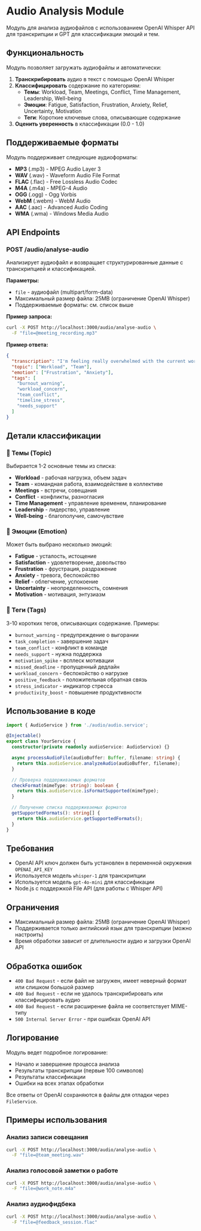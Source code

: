 # Audio Analysis Module

Модуль для анализа аудиофайлов с использованием OpenAI Whisper API для транскрипции и GPT для классификации эмоций и тем.

## Функциональность

Модуль позволяет загружать аудиофайлы и автоматически:

1. **Транскрибировать** аудио в текст с помощью OpenAI Whisper
2. **Классифицировать** содержание по категориям:
   - **Темы**: Workload, Team, Meetings, Conflict, Time Management, Leadership, Well-being
   - **Эмоции**: Fatigue, Satisfaction, Frustration, Anxiety, Relief, Uncertainty, Motivation
   - **Теги**: Короткие ключевые слова, описывающие содержание
3. **Оценить уверенность** в классификации (0.0 - 1.0)

## Поддерживаемые форматы

Модуль поддерживает следующие аудиоформаты:

- **MP3** (.mp3) - MPEG Audio Layer 3
- **WAV** (.wav) - Waveform Audio File Format
- **FLAC** (.flac) - Free Lossless Audio Codec
- **M4A** (.m4a) - MPEG-4 Audio
- **OGG** (.ogg) - Ogg Vorbis
- **WebM** (.webm) - WebM Audio
- **AAC** (.aac) - Advanced Audio Coding
- **WMA** (.wma) - Windows Media Audio

## API Endpoints

### POST /audio/analyse-audio

Анализирует аудиофайл и возвращает структурированные данные с транскрипцией и классификацией.

**Параметры:**

- `file` - аудиофайл (multipart/form-data)
- Максимальный размер файла: 25MB (ограничение OpenAI Whisper)
- Поддерживаемые форматы: см. список выше

**Пример запроса:**

```bash
curl -X POST http://localhost:3000/audio/analyse-audio \
  -F "file=@meeting_recording.mp3"
```

**Пример ответа:**

```json
{
  "transcription": "I'm feeling really overwhelmed with the current workload. The team meeting yesterday didn't go well and there's a lot of conflict about the project timeline.",
  "topic": ["Workload", "Team"],
  "emotion": ["Frustration", "Anxiety"],
  "tags": [
    "burnout_warning",
    "workload_concern",
    "team_conflict",
    "timeline_stress",
    "needs_support"
  ]
}
```

## Детали классификации

### 🔹 Темы (Topic)

Выбирается 1-2 основные темы из списка:

- **Workload** - рабочая нагрузка, объем задач
- **Team** - командная работа, взаимодействие в коллективе
- **Meetings** - встречи, совещания
- **Conflict** - конфликты, разногласия
- **Time Management** - управление временем, планирование
- **Leadership** - лидерство, управление
- **Well-being** - благополучие, самочувствие

### 🔹 Эмоции (Emotion)

Может быть выбрано несколько эмоций:

- **Fatigue** - усталость, истощение
- **Satisfaction** - удовлетворение, довольство
- **Frustration** - фрустрация, раздражение
- **Anxiety** - тревога, беспокойство
- **Relief** - облегчение, успокоение
- **Uncertainty** - неопределенность, сомнения
- **Motivation** - мотивация, энтузиазм

### 🔹 Теги (Tags)

3-10 коротких тегов, описывающих содержание. Примеры:

- `burnout_warning` - предупреждение о выгорании
- `task_completion` - завершение задач
- `team_conflict` - конфликт в команде
- `needs_support` - нужна поддержка
- `motivation_spike` - всплеск мотивации
- `missed_deadline` - пропущенный дедлайн
- `workload_concern` - беспокойство о нагрузке
- `positive_feedback` - положительная обратная связь
- `stress_indicator` - индикатор стресса
- `productivity_boost` - повышение продуктивности

## Использование в коде

```typescript
import { AudioService } from './audio/audio.service';

@Injectable()
export class YourService {
  constructor(private readonly audioService: AudioService) {}

  async processAudioFile(audioBuffer: Buffer, filename: string) {
    return this.audioService.analyzeAudio(audioBuffer, filename);
  }

  // Проверка поддерживаемых форматов
  checkFormat(mimeType: string): boolean {
    return this.audioService.isFormatSupported(mimeType);
  }

  // Получение списка поддерживаемых форматов
  getSupportedFormats(): string[] {
    return this.audioService.getSupportedFormats();
  }
}
```

## Требования

- OpenAI API ключ должен быть установлен в переменной окружения `OPENAI_API_KEY`
- Используется модель `whisper-1` для транскрипции
- Используется модель `gpt-4o-mini` для классификации
- Node.js с поддержкой File API (для работы с Whisper API)

## Ограничения

- Максимальный размер файла: 25MB (ограничение OpenAI Whisper)
- Поддерживается только английский язык для транскрипции (можно настроить)
- Время обработки зависит от длительности аудио и загрузки OpenAI API

## Обработка ошибок

- `400 Bad Request` - если файл не загружен, имеет неверный формат или слишком большой размер
- `400 Bad Request` - если не удалось транскрибировать или классифицировать аудио
- `400 Bad Request` - если расширение файла не соответствует MIME-типу
- `500 Internal Server Error` - при ошибках OpenAI API

## Логирование

Модуль ведет подробное логирование:

- Начало и завершение процесса анализа
- Результаты транскрипции (первые 100 символов)
- Результаты классификации
- Ошибки на всех этапах обработки

Все ответы от OpenAI сохраняются в файлы для отладки через `FileService`.

## Примеры использования

### Анализ записи совещания

```bash
curl -X POST http://localhost:3000/audio/analyse-audio \
  -F "file=@team_meeting.wav"
```

### Анализ голосовой заметки о работе

```bash
curl -X POST http://localhost:3000/audio/analyse-audio \
  -F "file=@work_note.m4a"
```

### Анализ аудиофидбека

```bash
curl -X POST http://localhost:3000/audio/analyse-audio \
  -F "file=@feedback_session.flac"
```
